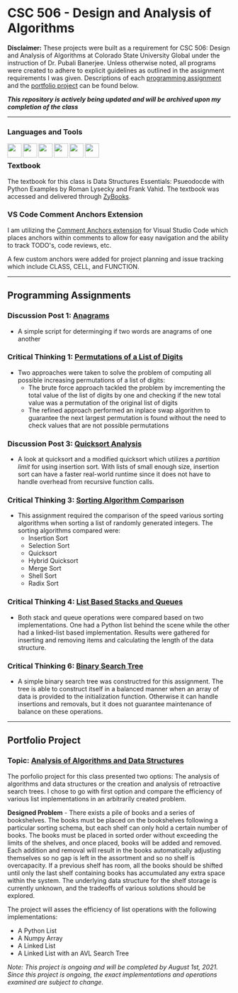 # CSC 506 - Design and Analysis of Algorithms

**Disclaimer:** These projects were built as a requirement for CSC 506: Design and Analysis of Algorithms at Colorado State University Global under the instruction of Dr. Pubali Banerjee. Unless otherwise noted, all programs were created to adhere to explicit guidelines as outlined in the assignment requirements I was given. Descriptions of each [programming assignment](#programming-assignments) and the [portfolio project](#portfolio-project) can be found below.

*****This repository is actively being updated and will be archived upon my completion of the class*****
___

### Languages and Tools
<!--TODO add links to each icons site-->
<img align="left" height="32" width="32" src="https://cdn.svgporn.com/logos/python.svg" />
<img align="left" height="32" width="32" src="https://cdn.svgporn.com/logos/github-octocat.svg" />
<img align="left" height="32" width="32" src="https://www.psych.mcgill.ca/labs/mogillab/anaconda2/lib/python2.7/site-packages/anaconda_navigator/static/images/anaconda-icon-512x512.png" />
<img align="left" height="32" width="32" src="https://cdn.svgporn.com/logos/visual-studio-code.svg" />
<img align="left" height="32" width="32" src="https://cdn.svgporn.com/logos/git-icon.svg" />
<img align="left" height="32" width="32" src="https://cdn.svgporn.com/logos/gitkraken.svg" />
<br />

### Textbook
The textbook for this class is Data Structures Essentials: Psueodocde with Python Examples by Roman Lysecky and Frank Vahid. The textbook was accessed and delivered through [ZyBooks](https://zybooks.com). 
<br />

### VS Code Comment Anchors Extension
I am utilizing the [Comment Anchors extension](https://marketplace.visualstudio.com/items?itemName=ExodiusStudios.comment-anchors) for Visual Studio Code which places anchors within comments to allow for easy navigation and the ability to track TODO's, code reviews, etc. 

A few custom anchors were added for project planning and issue tracking which include CLASS, CELL, and FUNCTION.
<br />

___
<!--When doing relative paths, if a file or dir name has a space, use %20 in place of the space-->
## Programming Assignments

### Discussion Post 1: [Anagrams](Discussion%20Post%201/)
- A simple script for determinging if two words are anagrams of one another
### Critical Thinking 1: [Permutations of a List of Digits](Critical%20Thinking%201/)
- Two approaches were taken to solve the problem of computing all possible increasing permutations of a list of digits:
    - The brute force approach tackled the problem by imcrementing the total value of the list of digits by one and checking if the new total value was a permutation of the original list of digits
    - The refined approach performed an inplace swap algorithm to guarantee the next largest permutation is found without the need to check values that are not possible permutations
### Discussion Post 3: [Quicksort Analysis](Discussion%20Post%203/)
- A look at quicksort and a modified quicksort which utilizes a *partition limit* for using insertion sort. With lists of small enough size, insertion sort can have a faster real-world runtime since it does not have to handle overhead from recursive function calls. 

### Critical Thinking 3: [Sorting Algorithm Comparison](Critical%20Thinking%203/)
- This assignment required the comparison of the speed various sorting algorithms when sorting a list of randomly generated integers. The sorting algorithms compared were:
    - Insertion Sort
    - Selection Sort
    - Quicksort
    - Hybrid Quicksort
    - Merge Sort
    - Shell Sort
    - Radix Sort

### Critical Thinking 4: [List Based Stacks and Queues](Critical%20Thinking%204/)
- Both stack and queue operations were compared based on two implementations. One had a Python list behind the scene while the other had a linked-list based implementation. Results were gathered for inserting and removing items and calculating the length of the data structure. 

### Critical Thinking 6: [Binary Search Tree](Critical%20Thinking%206/)
- A simple binary search tree was constructred for this assignment. The tree is able to construct itself in a balanced manner when an array of data is provided to the initialization function. Otherwise it can handle insertions and removals, but it does not guarantee maintenance of balance on these operations. 
___
## Portfolio Project
### Topic: [Analysis of Algorithms and Data Structures](Portfolio%20Project/)
The porfolio project for this class presented two options: The analysis of algorithms and data structures or the creation and analysis of retroactive search trees. I chose to go with first option and compare the efficiency of various list implementations in an arbitrarily created problem. 

**Designed Problem** - There exists a pile of books and a series of bookshelves. The books must be placed on the bookshelves following a particular sorting schema, but each shelf can only hold a certain number of books. The books must be placed in sorted order without exceeding the limits of the shelves, and once placed, books will be added and removed. Each addition and removal will result in the books automatically adjusting themselves so no gap is left in the assortment and so no shelf is overcapacity. If a previous shelf has room, all the books should be shifted until only the last shelf containing books has accumulated any extra space within the system. The underlying data structure for the shelf storage is currently unknown, and the tradeoffs of various solutions should be explored.

The project will asses the efficiency of list operations with the following implementations:
- A Python List
- A Numpy Array
- A Linked List
- A Linked List with an AVL Search Tree

*Note: This project is ongoing and will be completed by August 1st, 2021. Since this project is ongoing, the exact implementations and operations examined are subject to change.*